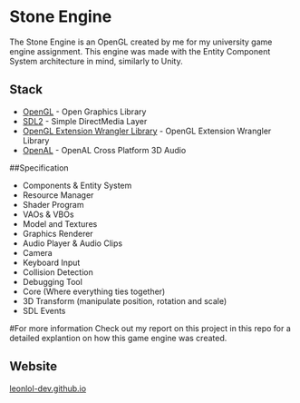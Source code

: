 # Stone Engine

The Stone Engine is an OpenGL created by me for my university game engine assignment. This engine was made with the Entity Component System architecture in mind, similarly to Unity.

## Stack
- [OpenGL](http://glew.sourceforge.net) - Open Graphics Library
- [SDL2](https://www.libsdl.org/) - Simple DirectMedia Layer
- [OpenGL Extension Wrangler Library](http://glew.sourceforge.net/) - OpenGL Extension Wrangler Library
- [OpenAL](https://www.openal.org/) - OpenAL Cross Platform 3D Audio

##Specification
- Components & Entity System
- Resource Manager
- Shader Program
- VAOs & VBOs
- Model and Textures
- Graphics Renderer
- Audio Player & Audio Clips
- Camera
- Keyboard Input
- Collision Detection
- Debugging Tool
- Core (Where everything ties together)
- 3D Transform (manipulate position, rotation and scale)
- SDL Events

#For more information
Check out my report on this project in this repo for a detailed explantion on how this game engine was created.


## Website
[leonlol-dev.github.io](https://leonlol-dev.github.io/Portfolio/index.html)
